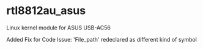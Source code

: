 # rtl8812au_asus
Linux kernel module for ASUS USB-AC56

Added Fix for Code Issue: 'File_path' redeclared as different kind of symbol
